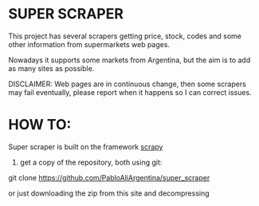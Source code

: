 # SUPER SCRAPER

This project has several scrapers getting price, stock, codes and some other information from supermarkets web pages.

Nowadays it supports some markets from Argentina, but the aim is to add as many sites as possible.

DISCLAIMER: Web pages are in continuous change, then some scrapers may fail eventually, please report when it happens so I can correct issues.

# HOW TO:

  Super scraper is built on the framework [scrapy](https://scrapy.org/)

1) get a copy of the repository, both using git: 

  git clone https://github.com/PabloAliArgentina/super_scraper

  or just downloading the zip from this site and decompressing 

  


